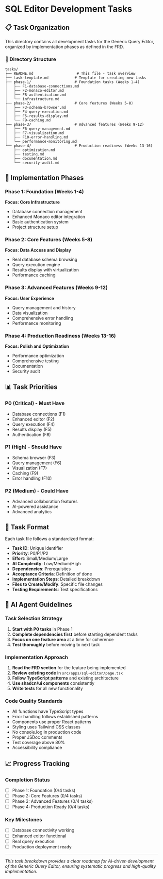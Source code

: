# SQL Editor Development Tasks

## 📋 Task Organization

This directory contains all development tasks for the Generic Query Editor, organized by implementation phases as defined in the FRD.

### 📁 Directory Structure

```
tasks/
├── README.md                    # This file - task overview
├── task-template.md            # Template for creating new tasks
├── phase-1/                    # Foundation tasks (Weeks 1-4)
│   ├── F1-database-connections.md
│   ├── F2-monaco-editor.md
│   ├── F8-authentication.md
│   └── infrastructure.md
├── phase-2/                    # Core features (Weeks 5-8)
│   ├── F3-schema-browser.md
│   ├── F4-query-execution.md
│   ├── F5-results-display.md
│   └── F9-caching.md
├── phase-3/                    # Advanced features (Weeks 9-12)
│   ├── F6-query-management.md
│   ├── F7-visualization.md
│   ├── F10-error-handling.md
│   └── performance-monitoring.md
└── phase-4/                    # Production readiness (Weeks 13-16)
    ├── optimization.md
    ├── testing.md
    ├── documentation.md
    └── security-audit.md
```

## 🎯 Implementation Phases

### Phase 1: Foundation (Weeks 1-4)
**Focus: Core Infrastructure**
- Database connection management
- Enhanced Monaco editor integration
- Basic authentication system
- Project structure setup

### Phase 2: Core Features (Weeks 5-8)
**Focus: Data Access and Display**
- Real database schema browsing
- Query execution engine
- Results display with virtualization
- Performance caching

### Phase 3: Advanced Features (Weeks 9-12)
**Focus: User Experience**
- Query management and history
- Data visualization
- Comprehensive error handling
- Performance monitoring

### Phase 4: Production Readiness (Weeks 13-16)
**Focus: Polish and Optimization**
- Performance optimization
- Comprehensive testing
- Documentation
- Security audit

## 📊 Task Priorities

### P0 (Critical) - Must Have
- Database connections (F1)
- Enhanced editor (F2)
- Query execution (F4)
- Results display (F5)
- Authentication (F8)

### P1 (High) - Should Have
- Schema browser (F3)
- Query management (F6)
- Visualization (F7)
- Caching (F9)
- Error handling (F10)

### P2 (Medium) - Could Have
- Advanced collaboration features
- AI-powered assistance
- Advanced analytics

## 🔧 Task Format

Each task file follows a standardized format:

- **Task ID**: Unique identifier
- **Priority**: P0/P1/P2
- **Effort**: Small/Medium/Large
- **AI Complexity**: Low/Medium/High
- **Dependencies**: Prerequisites
- **Acceptance Criteria**: Definition of done
- **Implementation Steps**: Detailed breakdown
- **Files to Create/Modify**: Specific file changes
- **Testing Requirements**: Test specifications

## 🤖 AI Agent Guidelines

### Task Selection Strategy
1. **Start with P0 tasks** in Phase 1
2. **Complete dependencies first** before starting dependent tasks
3. **Focus on one feature area** at a time for coherence
4. **Test thoroughly** before moving to next task

### Implementation Approach
1. **Read the FRD section** for the feature being implemented
2. **Review existing code** in `src/apps/sql-editor/page.tsx`
3. **Follow TypeScript patterns** and existing architecture
4. **Use shadcn/ui components** consistently
5. **Write tests** for all new functionality

### Code Quality Standards
- All functions have TypeScript types
- Error handling follows established patterns
- Components use proper React patterns
- Styling uses Tailwind CSS classes
- No console.log in production code
- Proper JSDoc comments
- Test coverage above 80%
- Accessibility compliance

## 📈 Progress Tracking

### Completion Status
- [ ] Phase 1: Foundation (0/4 tasks)
- [ ] Phase 2: Core Features (0/4 tasks)
- [ ] Phase 3: Advanced Features (0/4 tasks)
- [ ] Phase 4: Production Ready (0/4 tasks)

### Key Milestones
- [ ] Database connectivity working
- [ ] Enhanced editor functional
- [ ] Real query execution
- [ ] Production deployment ready

---

*This task breakdown provides a clear roadmap for AI-driven development of the Generic Query Editor, ensuring systematic progress and high-quality implementation.*
